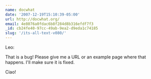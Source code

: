 ```yaml
---
name: docwhat
date: '2007-12-19T15:10:39-05:00'
url: http://docwhat.org/
email: 4e8076a0fdac6b8f284d8b316efdf7f3
_id: cb24fe40-97cc-49ab-9ea2-d9eda1c74185
slug: '/its-all-text-v080/'
---
```


Leo:

That is a bug! Please give me a URL or an example page where that happens.
I'll make sure it is fixed.

Ciao!
